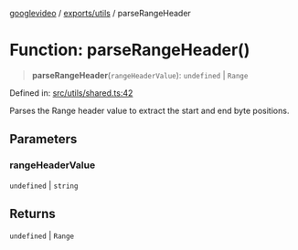 [googlevideo](../../../README.md) / [exports/utils](../README.md) / parseRangeHeader

# Function: parseRangeHeader()

> **parseRangeHeader**(`rangeHeaderValue`): `undefined` \| `Range`

Defined in: [src/utils/shared.ts:42](https://github.com/LuanRT/googlevideo/blob/d9eb9db82e3516a9a277a77a3d25342e9c5bf127/src/utils/shared.ts#L42)

Parses the Range header value to extract the start and end byte positions.

## Parameters

### rangeHeaderValue

`undefined` | `string`

## Returns

`undefined` \| `Range`
